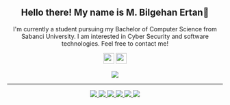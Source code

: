 
<h2 align="center">Hello there! My name is M. Bilgehan Ertan👋</h2>
<p align="center">I'm currently a student pursuing my Bachelor of Computer Science from Sabanci University. I am interested in Cyber Security and software technologies.
  Feel free to contact me! 
  
</p>


<p align="center"><a href="https://www.linkedin.com/in/mbilgehanertan"><img src="https://img.shields.io/badge/linkedin-%230077B5.svg?&style=for-the-badge&logo=linkedin&logoColor=white" height=25></a> <a href="https://www.instagram.com/bilgehanertan/"><img src="https://img.shields.io/badge/instagram-%23E4405F.svg?&style=for-the-badge&logo=instagram&logoColor=white" height=25></a> 
</p>

<p align="center">
<a href="https://github.com/bilgehanertan"><img src="https://img.shields.io/github/followers/bilgehanertan?style=social"></a>
</p>
<hr>
<p align="center">
<a href="https://mbilgehanertan.com"><img src="https://img.shields.io/badge/bilgehanertan%20-%23FF6F00.svg?&style=for-the-badge&logo=TensorFlow&logoColor=white" /> <img src="https://img.shields.io/badge/javascript%20-%23323330.svg?&style=for-the-badge&logo=javascript&logoColor=%23F7DF1E"/> <img src="https://img.shields.io/badge/python%20-%2314354C.svg?&style=for-the-badge&logo=python&logoColor=white"/> <img src="https://img.shields.io/badge/c++%20-%2300599C.svg?&style=for-the-badge&logo=c%2B%2B&ogoColor=white"/> <img src="https://img.shields.io/badge/git%20-%23F05033.svg?&style=for-the-badge&logo=git&logoColor=white"/> <img src="https://img.shields.io/badge/github%20-%23121011.svg?&style=for-the-badge&logo=github&logoColor=white"/>  </a>
</p>





